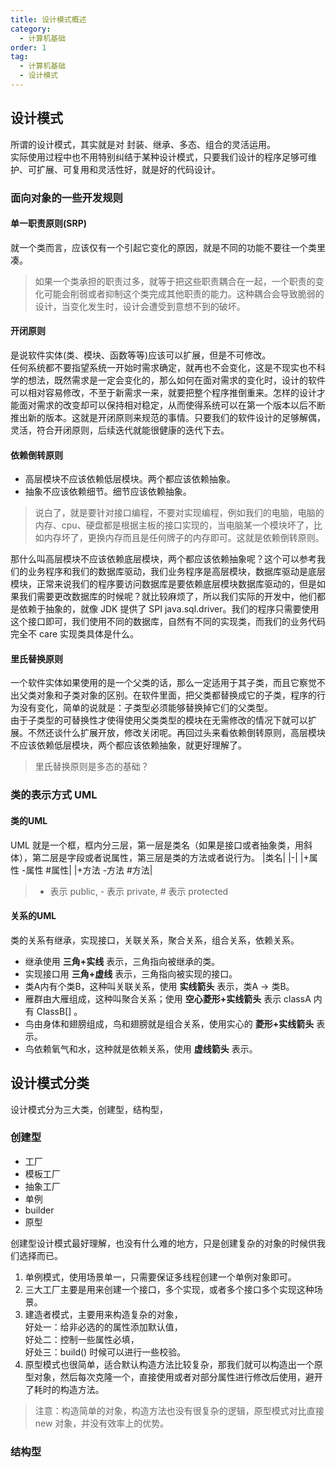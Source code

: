 ```yaml
---
title: 设计模式概述
category:
  - 计算机基础
order: 1
tag:
  - 计算机基础
  - 设计模式
---
```


## 设计模式
所谓的设计模式，其实就是对 封装、继承、多态、组合的灵活运用。  
实际使用过程中也不用特别纠结于某种设计模式，只要我们设计的程序足够可维护、可扩展、可复用和灵活性好，就是好的代码设计。

### 面向对象的一些开发规则
#### 单一职责原则(SRP)
就一个类而言，应该仅有一个引起它变化的原因，就是不同的功能不要往一个类里凑。
> 如果一个类承担的职责过多，就等于把这些职责耦合在一起，一个职责的变化可能会削弱或者抑制这个类完成其他职责的能力。这种耦合会导致脆弱的设计，当变化发生时，设计会遭受到意想不到的破坏。  
#### 开闭原则
是说软件实体(类、模块、函数等等)应该可以扩展，但是不可修改。  
任何系统都不要指望系统一开始时需求确定，就再也不会变化，这是不现实也不科学的想法，既然需求是一定会变化的，那么如何在面对需求的变化时，设计的软件可以相对容易修改，不至于新需求一来，就要把整个程序推倒重来。怎样的设计才能面对需求的改变却可以保持相对稳定，从而使得系统可以在第一个版本以后不断推出新的版本。这就是开闭原则来规范的事情。只要我们的软件设计的足够解偶，灵活，符合开闭原则，后续迭代就能很健康的迭代下去。
#### 依赖倒转原则
- 高层模块不应该依赖低层模块。两个都应该依赖抽象。 
- 抽象不应该依赖细节。细节应该依赖抽象。
> 说白了，就是要针对接口编程，不要对实现编程，例如我们的电脑，电脑的内存、cpu、硬盘都是根据主板的接口实现的，当电脑某一个模块坏了，比如内存坏了，更换内存而且是任何牌子的内存即可。这就是依赖倒转原则。

那什么叫高层模块不应该依赖底层模块，两个都应该依赖抽象呢？这个可以参考我们的业务程序和我们的数据库驱动，我们业务程序是高层模块，数据库驱动是底层模块，正常来说我们的程序要访问数据库是要依赖底层模块数据库驱动的，但是如果我们需要更改数据库的时候呢？就比较麻烦了，所以我们实际的开发中，他们都是依赖于抽象的，就像 JDK 提供了 SPI java.sql.driver。我们的程序只需要使用这个接口即可，我们使用不同的数据库，自然有不同的实现类，而我们的业务代码完全不 care 实现类具体是什么。
#### 里氏替换原则
一个软件实体如果使用的是一个父类的话，那么一定适用于其子类，而且它察觉不出父类对象和子类对象的区别。在软件里面，把父类都替换成它的子类，程序的行为没有变化，简单的说就是：子类型必须能够替换掉它们的父类型。  
由于子类型的可替换性才使得使用父类类型的模块在无需修改的情况下就可以扩展。不然还谈什么扩展开放，修改关闭呢。再回过头来看依赖倒转原则，高层模块不应该依赖低层模块，两个都应该依赖抽象，就更好理解了。
> 里氏替换原则是多态的基础？



### 类的表示方式 UML
#### 类的UML
UML 就是一个框，框内分三层，第一层是类名（如果是接口或者抽象类，用斜体），第二层是字段或者说属性，第三层是类的方法或者说行为。
|类名|
|-|
|+属性  -属性  #属性|
|+方法  -方法  #方法|
>+ 表示 public, - 表示 private, # 表示 protected
#### 关系的UML
类的关系有继承，实现接口，关联关系，聚合关系，组合关系，依赖关系。  
- 继承使用 **三角+实线** 表示，三角指向被继承的类。
- 实现接口用 **三角+虚线** 表示，三角指向被实现的接口。
- 类A内有个类B，这种叫关联关系，使用 **实线箭头** 表示，类A -> 类B。
- 雁群由大雁组成，这种叫聚合关系；使用 **空心菱形+实线箭头** 表示 classA 内有 ClassB[] 。
- 鸟由身体和翅膀组成，鸟和翅膀就是组合关系，使用实心的 **菱形+实线箭头** 表示。
- 鸟依赖氧气和水，这种就是依赖关系，使用 **虚线箭头** 表示。

## 设计模式分类
设计模式分为三大类，创建型，结构型，

### 创建型
- 工厂
- 模板工厂
- 抽象工厂
- 单例
- builder
- 原型

创建型设计模式最好理解，也没有什么难的地方，只是创建复杂的对象的时候供我们选择而已。  
1. 单例模式，使用场景单一，只需要保证多线程创建一个单例对象即可。  
2. 三大工厂主要是用来创建一个接口，多个实现，或者多个接口多个实现这种场景。
3. 建造者模式，主要用来构造复杂的对象，  
好处一：给非必选的的属性添加默认值，  
好处二：控制一些属性必填，  
好处三：build() 时候可以进行一些校验。  
4. 原型模式也很简单，适合默认构造方法比较复杂，那我们就可以构造出一个原型对象，然后每次克隆一个，直接使用或者对部分属性进行修改后使用，避开了耗时的构造方法。
> 注意：构造简单的对象，构造方法也没有很复杂的逻辑，原型模式对比直接 new 对象，并没有效率上的优势。

### 结构型


